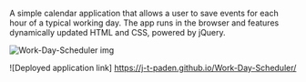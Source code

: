 A simple calendar application that allows a user to save events for each hour of a typical working day.
The app runs in the browser and features dynamically updated HTML and CSS, powered by jQuery.

![Work-Day-Scheduler img](https://github.com/J-T-Paden/Work-Day-Scheduler/assets/136770879/6c81c00c-360c-4b65-a2b7-c768e966dbde)


![Deployed application link]
https://j-t-paden.github.io/Work-Day-Scheduler/
